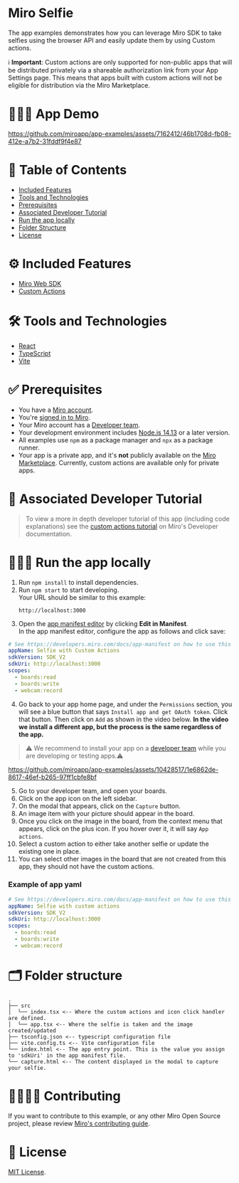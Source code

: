 # Miro Selfie

The app examples demonstrates how you can leverage Miro SDK to take selfies using the browser API and easily update them by using Custom actions.

ℹ️ **Important**: Custom actions are only supported for non-public apps that will be distributed privately via a shareable authorization link from your App Settings page. This means that apps built with custom actions will not be eligible for distribution via the Miro Marketplace.

# 👨🏻‍💻 App Demo

https://github.com/miroapp/app-examples/assets/7162412/46b1708d-fb08-412e-a7b2-31fddf9f4e87

# 📒 Table of Contents

- [Included Features](#features)
- [Tools and Technologies](#tools)
- [Prerequisites](#prerequisites)
- [Associated Developer Tutorial](#tutorial)
- [Run the app locally](#run)
- [Folder Structure](#folder)
- [License](#license)

# ⚙️ Included Features <a name="features"></a>

- [Miro Web SDK](https://developers.miro.com/docs/web-sdk-reference)
- [Custom Actions](https://developers.miro.com/docs/action_customactionmanagement)

# 🛠️ Tools and Technologies <a name="tools"></a>

- [React](https://react.dev/)
- [TypeScript](https://www.typescriptlang.org/)
- [Vite](https://vitejs.dev/)

# ✅ Prerequisites <a name="prerequisites"></a>

- You have a [Miro account](https://miro.com/signup/).
- You're [signed in to Miro](https://miro.com/login/).
- Your Miro account has a [Developer team](https://developers.miro.com/docs/create-a-developer-team).
- Your development environment includes [Node.js 14.13](https://nodejs.org/en/download) or a later version.
- All examples use `npm` as a package manager and `npx` as a package runner.
- Your app is a private app, and it's **not** publicly available on the [Miro Marketplace](https://miro.com/marketplace).
  Currently, custom actions are available only for private apps.

# 📖 Associated Developer Tutorial <a name="tutorial"></a>

> To view a more in depth developer tutorial
> of this app (including code explanations) see the [custom actions tutorial](https://developers.miro.com/docs/add-custom-actions-to-your-app) on Miro's Developer documentation.

# 🏃🏽‍♂️ Run the app locally <a name="run"></a>

1. Run `npm install` to install dependencies.
2. Run `npm start` to start developing. \
   Your URL should be similar to this example:
   ```
   http://localhost:3000
   ```
3. Open the [app manifest editor](https://developers.miro.com/docs/manually-create-an-app#step-2-configure-your-app-in-miro) by clicking **Edit in Manifest**. \
   In the app manifest editor, configure the app as follows and click save:

```yaml
# See https://developers.miro.com/docs/app-manifest on how to use this
appName: Selfie with Custom Actions
sdkVersion: SDK_V2
sdkUri: http://localhost:3000
scopes:
  - boards:read
  - boards:write
  - webcam:record
```

4. Go back to your app home page, and under the `Permissions` section, you will see a blue button that says `Install app and get OAuth token`. Click that button. Then click on `Add` as shown in the video below. <b>In the video we install a different app, but the process is the same regardless of the app.</b>

> ⚠️ We recommend to install your app on a [developer team](https://developers.miro.com/docs/create-a-developer-team) while you are developing or testing apps.⚠️

https://github.com/miroapp/app-examples/assets/10428517/1e6862de-8617-46ef-b265-97ff1cbfe8bf

5. Go to your developer team, and open your boards.
6. Click on the app icon on the left sidebar.
7. On the modal that appears, click on the `Capture` button.
8. An image item with your picture should appear in the board.
9. Once you click on the image in the board, from the context menu that appears, click on the plus icon. If you hover over it, it will say `App actions`.
10. Select a custom action to either take another selfie or update the existing one in place.
11. You can select other images in the board that are not created from this app, they should not have the custom actions.

### Example of app yaml

```yaml
# See https://developers.miro.com/docs/app-manifest on how to use this
appName: Selfie with custom actions
sdkVersion: SDK_V2
sdkUri: http://localhost:3000
scopes:
  - boards:read
  - boards:write
  - webcam:record
```

# 🗂️ Folder structure <a name="folder"></a>

```
.
├── src
│  └── index.tsx <-- Where the custom actions and icon click handler are defined.
│  └── app.tsx <-- Where the selfie is taken and the image created/updated
├── tsconfig.json <-- typescript configuration file
├── vite.config.ts <-- Vite configuration file
└── index.html <-- The app entry point. This is the value you assign to 'sdkUri' in the app manifest file.
└── capture.html <-- The content displayed in the modal to capture your selfie.
```

# 🫱🏻‍🫲🏽 Contributing <a name="contributing"></a>

If you want to contribute to this example, or any other Miro Open Source project, please review [Miro's contributing guide](https://github.com/miroapp/app-examples/blob/main/CONTRIBUTING.md).

# 🪪 License <a name="license"></a>

[MIT License](https://github.com/miroapp/app-examples/blob/main/LICENSE).

